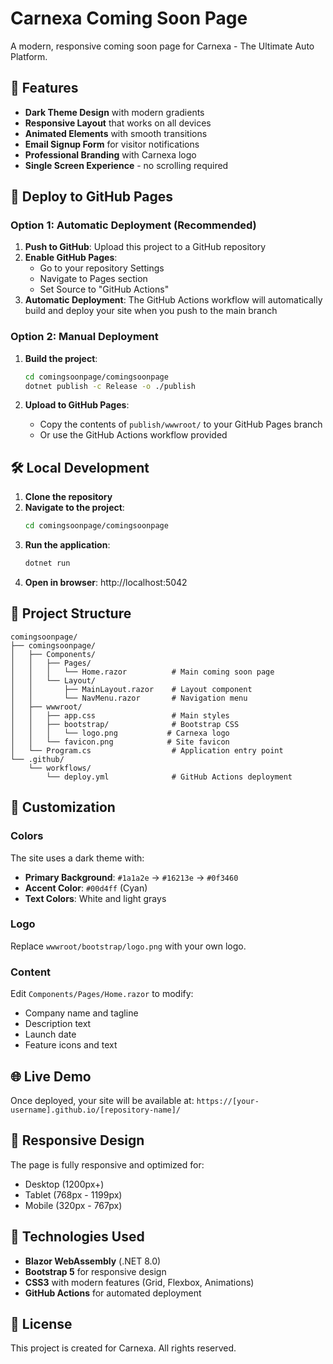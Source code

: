 # Carnexa Coming Soon Page

A modern, responsive coming soon page for Carnexa - The Ultimate Auto Platform.

## 🚗 Features

- **Dark Theme Design** with modern gradients
- **Responsive Layout** that works on all devices
- **Animated Elements** with smooth transitions
- **Email Signup Form** for visitor notifications
- **Professional Branding** with Carnexa logo
- **Single Screen Experience** - no scrolling required

## 🚀 Deploy to GitHub Pages

### Option 1: Automatic Deployment (Recommended)

1. **Push to GitHub**: Upload this project to a GitHub repository
2. **Enable GitHub Pages**: 
   - Go to your repository Settings
   - Navigate to Pages section
   - Set Source to "GitHub Actions"
3. **Automatic Deployment**: The GitHub Actions workflow will automatically build and deploy your site when you push to the main branch

### Option 2: Manual Deployment

1. **Build the project**:
   ```bash
   cd comingsoonpage/comingsoonpage
   dotnet publish -c Release -o ./publish
   ```

2. **Upload to GitHub Pages**:
   - Copy the contents of `publish/wwwroot/` to your GitHub Pages branch
   - Or use the GitHub Actions workflow provided

## 🛠️ Local Development

1. **Clone the repository**
2. **Navigate to the project**:
   ```bash
   cd comingsoonpage/comingsoonpage
   ```
3. **Run the application**:
   ```bash
   dotnet run
   ```
4. **Open in browser**: http://localhost:5042

## 📁 Project Structure

```
comingsoonpage/
├── comingsoonpage/
│   ├── Components/
│   │   ├── Pages/
│   │   │   └── Home.razor          # Main coming soon page
│   │   └── Layout/
│   │       ├── MainLayout.razor    # Layout component
│   │       └── NavMenu.razor       # Navigation menu
│   ├── wwwroot/
│   │   ├── app.css                 # Main styles
│   │   ├── bootstrap/              # Bootstrap CSS
│   │   │   └── logo.png           # Carnexa logo
│   │   └── favicon.png            # Site favicon
│   └── Program.cs                  # Application entry point
└── .github/
    └── workflows/
        └── deploy.yml              # GitHub Actions deployment
```

## 🎨 Customization

### Colors
The site uses a dark theme with:
- **Primary Background**: `#1a1a2e` → `#16213e` → `#0f3460`
- **Accent Color**: `#00d4ff` (Cyan)
- **Text Colors**: White and light grays

### Logo
Replace `wwwroot/bootstrap/logo.png` with your own logo.

### Content
Edit `Components/Pages/Home.razor` to modify:
- Company name and tagline
- Description text
- Launch date
- Feature icons and text

## 🌐 Live Demo

Once deployed, your site will be available at:
`https://[your-username].github.io/[repository-name]/`

## 📱 Responsive Design

The page is fully responsive and optimized for:
- Desktop (1200px+)
- Tablet (768px - 1199px)
- Mobile (320px - 767px)

## 🔧 Technologies Used

- **Blazor WebAssembly** (.NET 8.0)
- **Bootstrap 5** for responsive design
- **CSS3** with modern features (Grid, Flexbox, Animations)
- **GitHub Actions** for automated deployment

## 📄 License

This project is created for Carnexa. All rights reserved. 